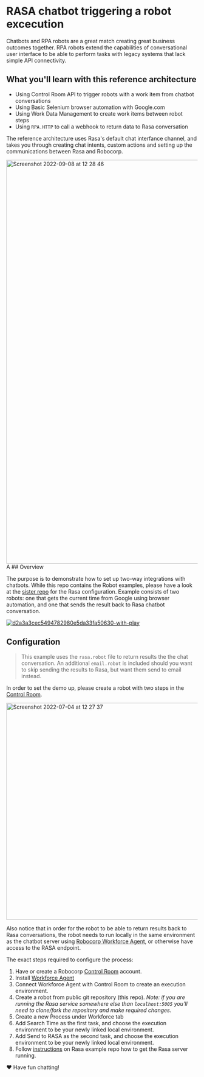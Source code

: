 # RASA chatbot triggering a robot excecution

Chatbots and RPA robots are a great match creating great business outcomes together. RPA robots extend the capabilities of conversational user interface to be able to perform tasks with legacy systems that lack simple API connectivity.

## What you'll learn with this reference architecture

- Using Control Room API to trigger robots with a work item from chatbot conversations 
- Using Basic Selenium browser automation with Google.com
- Using Work Data Management to create work items between robot steps
- Using `RPA.HTTP` to call a webhook to return data to Rasa conversation

The reference architecture uses Rasa's default chat interfance channel, and takes you through creating chat intents, custom actions and setting up the communications between Rasa and Robocorp.

<img width="1061" alt="Screenshot 2022-09-08 at 12 28 46" src="https://user-images.githubusercontent.com/40179958/189209855-9dc578a7-02fa-4fa0-99af-e68ea1dd5300.png">
A
## Overview

The purpose is to demonstrate how to set up two-way integrations with chatbots. While this repo contains the Robot examples, please have a look at the [sister repo](https://github.com/robocorp/example-rasa-chatbot) for the Rasa configuration. Example consists of two robots: one that gets the current time from Google using browser automation, and one that sends the result back to Rasa chatbot conversation.

[![d2a3a3cec5494782980e5da33fa50630-with-play](https://user-images.githubusercontent.com/40179958/177135673-e96098c4-ee32-4466-853f-c6bfb4ba23c0.gif)](https://www.loom.com/share/d2a3a3cec5494782980e5da33fa50630)

## Configuration

> This example uses the `rasa.robot` file to return results the the chat conversation. An additional `email.robot` is included should you want to skip sending the results to Rasa, but want them send to email instead.

In order to set the demo up, please create a robot with two steps in the [Control Room](https://cloud.robocorp.com/).

<img width="570" alt="Screenshot 2022-07-04 at 12 27 37" src="https://user-images.githubusercontent.com/40179958/177136536-d6a114e5-c50b-4b1d-ac2a-d7e439ea62ce.png">

Also notice that in order for the robot to be able to return results back to Rasa conversations, the robot needs to run locally in the same environment as the chatbot server using [Robocorp Workforce Agent](https://robocorp.com/docs/control-room/configuring-workforce/overview), or otherwise have access to the RASA endpoint.

The exact steps required to configure the process:

1. Have or create a Robocorp [Control Room](https://cloud.robocorp.com/) account.
2. Install [Workforce Agent](https://robocorp.com/docs/control-room/configuring-workforce/overview)
3. Connect Workforce Agent with Control Room to create an execution environment.
4. Create a robot from public git repository (this repo). _Note: if you are running the Rasa service somewhere else than `localhost:5005` you'll need to clone/fork the repository and make required changes._
5. Create a new Process under Workforce tab
6. Add Search Time as the first task, and choose the execution environment to be your newly linked local environment.
7. Add Send to RASA as the second task, and choose the execution environment to be your newly linked local environment.
8. Follow [instructions](https://github.com/robocorp/example-rasa-chatbot/blob/master/README.md) on Rasa example repo how to get the Rasa server running.

:heart: Have fun chatting!
